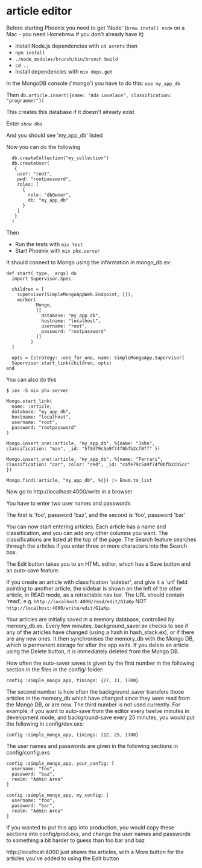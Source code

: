 # article editor


Before starting Phoenix you need to get 'Node' (`brew install node` on a Mac - you need Homebrew if you don't already have it)

  * Install Node.js dependencies with `cd assets` then
  * `npm install`
  * `./node_modules/brunch/bin/brunch build`
  * `cd ..`
  * Install dependencies with `mix deps.get`


In the MongoDB console ('mongo') you have to do this:
   `use my_app_db`

Then
   `db.article.insert({name: "Ada Lovelace", classification: "programmer"})`

This creates this database if it doesn't already exist   

Enter
   `show dbs`

And you should see 'my_app_db' listed

Now you can do the following
```
  db.createCollection("my_collection")
  db.createUser(
   {
    user: "root",
    pwd: "rootpassword",
    roles: [
      {
        role: "dbOwner",
        db: "my_app_db"
      }
    ]
   }
  )
```

Then

  * Run the tests with `mix test`
  * Start Phoenix with `mix phx.server`

It should connect to Mongo using the information in mongo_db.ex:
```
def start(_type, _args) do
  import Supervisor.Spec

  children = [
    supervisor(SimpleMongoAppWeb.Endpoint, []),
    worker(
           Mongo,
           [[
             database: "my_app_db",
             hostname: "localhost",
             username: "root",
             password: "rootpassword"
           ]]
         )
  ]

  opts = [strategy: :one_for_one, name: SimpleMongoApp.Supervisor]
  Supervisor.start_link(children, opts)
end
```

You can also do this    

`$ iex -S mix phx.server`

```
Mongo.start_link(
  name: :article,
  database: "my_app_db",
  hostname: "localhost",
  username: "root",
  password: "rootpassword"
)
```

` Mongo.insert_one(:article, "my_app_db", %{name: "John", classification: "man", _id: "5f9d79c5a9f74f0bfb2cf0ff" }) `

` Mongo.insert_one(:article, "my_app_db", %{name: "Ferrari", classification: "car", color: "red", _id: "cafe79c5a9f74f0bfb2cb5cc" }) `

` Mongo.find(:article, "my_app_db", %{}) |> Enum.to_list `


Now go to http://localhost:4000/write in a browser

You have to enter two user names and passwords

The first is 'foo', password 'baz', and the second is 'foo', password 'bar'

You can now start entering articles. Each article has a name and classification, and you can add any other columns you want. The classifications are listed at the top of the page. The Search feature searches through the articles if you enter three or more characters into the Search box.

The Edit button takes you to an HTML editor, which has a Save button and an auto-save feature.

If you create an article with classification 'sidebar', and give it a 'url' field pointing to another article, the sidebar is shown on the left of the other article, in READ mode, as a retractable nav bar. The URL should contain 'read', e.g.
`http://localhost:4000/read/edit/G1aKp` NOT `http://localhost:4000/write/edit/G1aKp`.

Your articles are initially saved in a memory database, controlled by memory_db.ex. Every few minutes, background_saver.ex checks to see if any of the articles have changed (using a hash in hash_stack.ex), or if there are any new ones. It then synchronises the memory_db with the Mongo DB, which is permanent storage for after the app exits. If you delete an article using the Delete button, it is immediately deleted from the Mongo DB.

How often the auto-saver saves is given by the first number in the following section in the files in the config/ folder:

`config :simple_mongo_app, timings: {27, 11, 1700} `

The second number is how often the background_saver transfers those articles in the memory_db which have changed since they were read from the Mongo DB, or are new. The third number is not used currently. For example, if you want to auto-save from the editor every twelve minutes in development mode, and background-save every 25 minutes, you would put the following in config/dev.exs:

`config :simple_mongo_app, timings: {12, 25, 1700} `


The user names and passwords are given in the following sections in config/config.exs

```
config :simple_mongo_app, your_config: [
  username: "foo",
  password: "baz",
  realm: "Admin Area"
]

config :simple_mongo_app, my_config: [
  username: "foo",
  password: "bar",
  realm: "Admin Area"
]
```

If you wanted to put this app into production, you would copy these sections into config/prod.exs, and change the user names and passwords to something a bit harder to guess than foo bar and baz

http://localhost:4000 just shows the articles, with a More button for the articles you've added to using the Edit button
